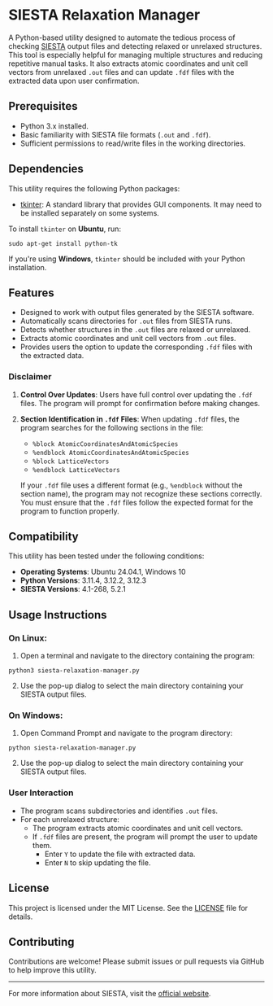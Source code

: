 # SIESTA Relaxation Manager

A Python-based utility designed to automate the tedious process of checking [SIESTA](https://siesta-project.org/siesta/) output files and detecting relaxed or unrelaxed structures. This tool is especially helpful for managing multiple structures and reducing repetitive manual tasks. It also extracts atomic coordinates and unit cell vectors from unrelaxed `.out` files and can update `.fdf` files with the extracted data upon user confirmation.


## Prerequisites
- Python 3.x installed.
- Basic familiarity with SIESTA file formats (`.out` and `.fdf`).
- Sufficient permissions to read/write files in the working directories.


## Dependencies

This utility requires the following Python packages:

- [tkinter](https://docs.python.org/3/library/tkinter.html): A standard library that provides GUI components. It may need to be installed separately on some systems.

To install `tkinter` on **Ubuntu**, run:
```
sudo apt-get install python-tk
```

If you're using **Windows**, `tkinter` should be included with your Python installation.


## Features

- Designed to work with output files generated by the SIESTA software.
- Automatically scans directories for `.out` files from SIESTA runs.
- Detects whether structures in the `.out` files are relaxed or unrelaxed.
- Extracts atomic coordinates and unit cell vectors from `.out` files.
- Provides users the option to update the corresponding `.fdf` files with the extracted data.


### Disclaimer

1. **Control Over Updates**: Users have full control over updating the `.fdf` files. The program will prompt for confirmation before making changes.
   
2. **Section Identification in `.fdf` Files**: When updating `.fdf` files, the program searches for the following sections in the file:
   - `%block AtomicCoordinatesAndAtomicSpecies`
   - `%endblock AtomicCoordinatesAndAtomicSpecies`
   - `%block LatticeVectors`
   - `%endblock LatticeVectors`

   If your `.fdf` file uses a different format (e.g., `%endblock` without the section name), the program may not recognize these sections correctly. You must ensure that the `.fdf` files follow the expected format for the program to function properly.


## Compatibility

This utility has been tested under the following conditions:
- **Operating Systems**: Ubuntu 24.04.1, Windows 10
- **Python Versions**: 3.11.4, 3.12.2, 3.12.3
- **SIESTA Versions**: 4.1-268, 5.2.1


## Usage Instructions

### On Linux:
1. Open a terminal and navigate to the directory containing the program:
```
python3 siesta-relaxation-manager.py
```
2. Use the pop-up dialog to select the main directory containing your SIESTA output files.

### On Windows:
1. Open Command Prompt and navigate to the program directory:
```
python siesta-relaxation-manager.py
```
2. Use the pop-up dialog to select the main directory containing your SIESTA output files.

### User Interaction

- The program scans subdirectories and identifies `.out` files.
- For each unrelaxed structure:
  - The program extracts atomic coordinates and unit cell vectors.
  - If `.fdf` files are present, the program will prompt the user to update them.
    - Enter `Y` to update the file with extracted data.
    - Enter `N` to skip updating the file.


## License

This project is licensed under the MIT License. See the [LICENSE](./LICENSE) file for details.


## Contributing

Contributions are welcome! Please submit issues or pull requests via GitHub to help improve this utility.

---

For more information about SIESTA, visit the [official website](https://siesta-project.org/siesta/).
